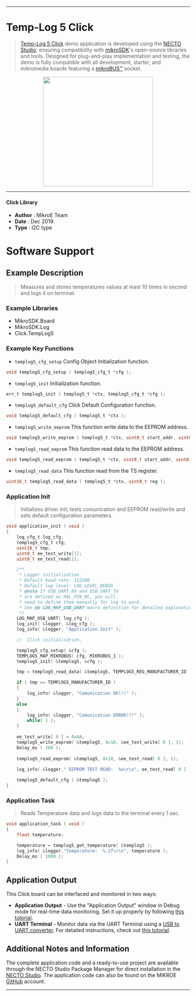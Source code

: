 
---
# Temp-Log 5 Click

> [Temp-Log 5 Click](https://www.mikroe.com/?pid_product=MIKROE-3442) demo application is developed using
the [NECTO Studio](https://www.mikroe.com/necto), ensuring compatibility with [mikroSDK](https://www.mikroe.com/mikrosdk)'s
open-source libraries and tools. Designed for plug-and-play implementation and testing, the demo is fully compatible with
all development, starter, and mikromedia boards featuring a [mikroBUS&trade;](https://www.mikroe.com/mikrobus) socket.

<p align="center">
  <img src="https://www.mikroe.com/?pid_product=MIKROE-3442&image=1" height=300px>
</p>

---

#### Click Library

- **Author**        : MikroE Team
- **Date**          : Dec 2019.
- **Type**          : I2C type

# Software Support

## Example Description

> Measures and stores temperatures values at least 10 times in second and logs it on terminal.

### Example Libraries

- MikroSDK.Board
- MikroSDK.Log
- Click.TempLog5

### Example Key Functions

- `templog5_cfg_setup` Config Object Initialization function. 
```c
void templog5_cfg_setup ( templog5_cfg_t *cfg );
``` 
 
- `templog5_init` Initialization function. 
```c
err_t templog5_init ( templog5_t *ctx, templog5_cfg_t *cfg );
```

- `templog5_default_cfg` Click Default Configuration function. 
```c
void templog5_default_cfg ( templog5_t *ctx );
```

- `templog5_write_eeprom` This function write data to the EEPROM address. 
```c
void templog5_write_eeprom ( templog5_t *ctx, uint8_t start_addr, uint8_t *data_in, uint8_t n_byte );
```

- `templog5_read_eeprom` This function read data to the EEPROM address. 
```c
void templog5_read_eeprom ( templog5_t *ctx, uint8_t start_addr, uint8_t *data_out, uint8_t n_byte );
```

- `templog5_read_data` This function read from the TS register. 
```c
uint16_t templog5_read_data ( templog5_t *ctx, uint8_t reg );
```

### Application Init

> Initializes driver init, tests comunication and EEPROM read/write and sets default configuration parameters.

```c
void application_init ( void )
{
    log_cfg_t log_cfg;
    templog5_cfg_t cfg;
    uint16_t tmp;
    uint8_t ee_test_write[1];
    uint8_t ee_test_read[1];

    /** 
     * Logger initialization.
     * Default baud rate: 115200
     * Default log level: LOG_LEVEL_DEBUG
     * @note If USB_UART_RX and USB_UART_TX 
     * are defined as HAL_PIN_NC, you will 
     * need to define them manually for log to work. 
     * See @b LOG_MAP_USB_UART macro definition for detailed explanation.
     */
    LOG_MAP_USB_UART( log_cfg );
    log_init( &logger, &log_cfg );
    log_info( &logger, "Application Init" );

    //  Click initialization.

    templog5_cfg_setup( &cfg );
    TEMPLOG5_MAP_MIKROBUS( cfg, MIKROBUS_1 );
    templog5_init( &templog5, &cfg );

    tmp = templog5_read_data( &templog5, TEMPLOG5_REG_MANUFACTURER_ID );

    if ( tmp == TEMPLOG5_MANUFACTURER_ID )
    {
        log_info( &logger, "Comunication OK!!!" );
    }
    else
    {
        log_info( &logger, "Comunication ERROR!!!" );
        while( 1 );
    }
   
    ee_test_write[ 0 ] = 0xAA;
    templog5_write_eeprom( &templog5, 0x10, &ee_test_write[ 0 ], 1);
    Delay_ms ( 200 );
    
    templog5_read_eeprom( &templog5, 0x10, &ee_test_read[ 0 ], 1);
 
    log_info( &logger," EEPROM TEST READ:  %u\r\n", ee_test_read[ 0 ] ); 

    templog5_default_cfg ( &templog5 );
}
```

### Application Task

> Reads Temperature data and logs data to the terminal every 1 sec.

```c
void application_task ( void )
{
    float temperature;

    temperature = templog5_get_temperature( &templog5 );
    log_info( &logger,"Temperature:  %.2f\r\n", temperature );
    Delay_ms ( 1000 );
}
```

## Application Output

This Click board can be interfaced and monitored in two ways:
- **Application Output** - Use the "Application Output" window in Debug mode for real-time data monitoring.
Set it up properly by following [this tutorial](https://www.youtube.com/watch?v=ta5yyk1Woy4).
- **UART Terminal** - Monitor data via the UART Terminal using
a [USB to UART converter](https://www.mikroe.com/click/interface/usb?interface*=uart,uart). For detailed instructions,
check out [this tutorial](https://help.mikroe.com/necto/v2/Getting%20Started/Tools/UARTTerminalTool).

## Additional Notes and Information

The complete application code and a ready-to-use project are available through the NECTO Studio Package Manager for 
direct installation in the [NECTO Studio](https://www.mikroe.com/necto). The application code can also be found on
the MIKROE [GitHub](https://github.com/MikroElektronika/mikrosdk_click_v2) account.

---
